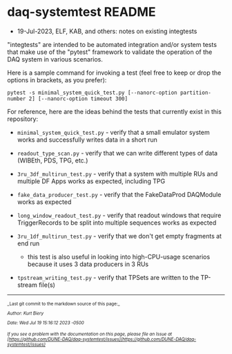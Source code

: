# daq-systemtest README

* 19-Jul-2023, ELF, KAB, and others: notes on existing integtests

"integtests" are intended to be automated integration and/or system tests that make use of the
"pytest" framework to validate the operation of the DAQ system in various scenarios.

Here is a sample command for invoking a test (feel free to keep or drop the options in brackets, as you prefer):

```
pytest -s minimal_system_quick_test.py [--nanorc-option partition-number 2] [--nanorc-option timeout 300]
```

For reference, here are the ideas behind the tests that currently exist in this repository:

* `minimal_system_quick_test.py` - verify that a small emulator system works and successfully writes data in a short run

* `readout_type_scan.py` - verify that we can write different types of data (WIBEth, PDS, TPG, etc.)

* `3ru_3df_multirun_test.py` - verify that a system with multiple RUs and multiple DF Apps works as expected, including TPG

* `fake_data_producer_test.py` - verify that the FakeDataProd DAQModule works as expected

* `long_window_readout_test.py` - verify that readout windows that require TriggerRecords to be split into multiple sequences works as expected

* `3ru_1df_multirun_test.py` - verify that we don't get empty fragments at end run

  * this test is also useful in looking into high-CPU-usage scenarios because it uses 3 data producers in 3 RUs

* `tpstream_writing_test.py` - verify that TPSets are written to the TP-stream file(s)


-----

<font size="1">
_Last git commit to the markdown source of this page:_


_Author: Kurt Biery_

_Date: Wed Jul 19 15:16:12 2023 -0500_

_If you see a problem with the documentation on this page, please file an Issue at [https://github.com/DUNE-DAQ/daq-systemtest/issues](https://github.com/DUNE-DAQ/daq-systemtest/issues)_
</font>

